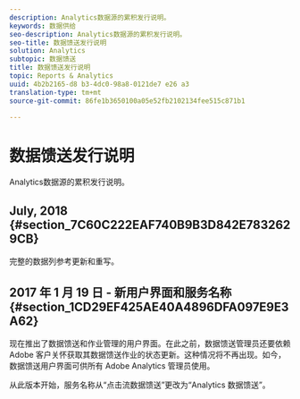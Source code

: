 ```yaml
---
description: Analytics数据源的累积发行说明。
keywords: 数据供给
seo-description: Analytics数据源的累积发行说明。
seo-title: 数据馈送发行说明
solution: Analytics
subtopic: 数据馈送
title: 数据馈送发行说明
topic: Reports & Analytics
uuid: 4b2b2165-d8 b3-4dc0-98a8-0121de7 e26 a3
translation-type: tm+mt
source-git-commit: 86fe1b3650100a05e52fb2102134fee515c871b1

---
```



# 数据馈送发行说明

Analytics数据源的累积发行说明。

## July, 2018 {#section_7C60C222EAF740B9B3D842E7832629CB}

完整的数据列参考更新和重写。

## 2017 年 1 月 19 日 - 新用户界面和服务名称 {#section_1CD29EF425AE40A4896DFA097E9E3A62}

现在推出了数据馈送和作业管理的用户界面。在此之前，数据馈送管理员还要依赖 Adobe 客户关怀获取其数据馈送作业的状态更新。这种情况将不再出现。如今，数据馈送用户界面可供所有 Adobe Analytics 管理员使用。

从此版本开始，服务名称从“点击流数据馈送”更改为“Analytics 数据馈送”。
